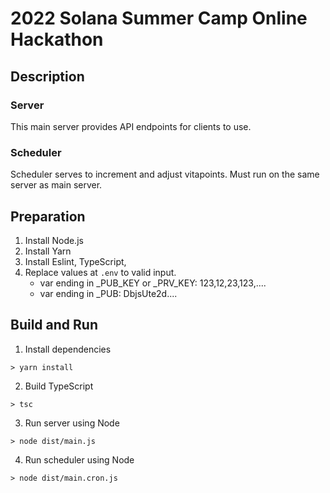 # 2022 Solana Summer Camp Online Hackathon

## Description
### Server
This main server provides API endpoints for clients to use.

### Scheduler
Scheduler serves to increment and adjust vitapoints. Must run on the same server as main server.

## Preparation
1. Install Node.js
2. Install Yarn
3. Install Eslint, TypeScript, 
4. Replace values at `.env` to valid input.
    * var ending in _PUB_KEY or _PRV_KEY: 123,12,23,123,....
    * var ending in _PUB: DbjsUte2d....

## Build and Run
1. Install dependencies
```
> yarn install
```
2. Build TypeScript
```
> tsc
```
3. Run server using Node
```
> node dist/main.js
```
4. Run scheduler using Node
```
> node dist/main.cron.js
```